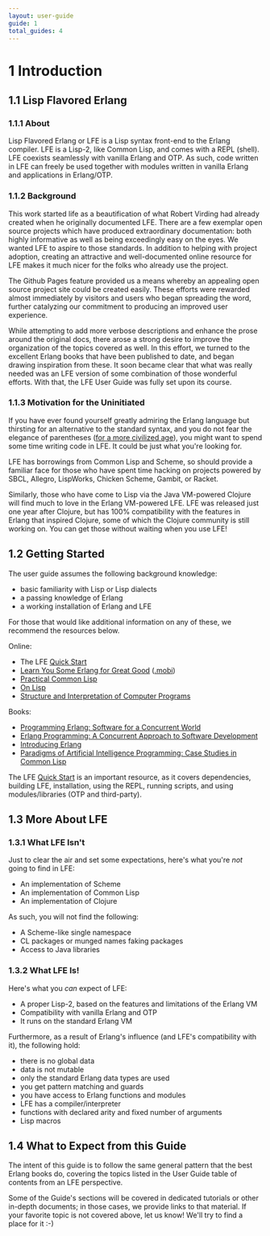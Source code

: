 ```yaml
---
layout: user-guide
guide: 1
total_guides: 4
---
```

# 1 Introduction


## 1.1 Lisp Flavored Erlang


### 1.1.1 About

Lisp Flavored Erlang or LFE is a Lisp syntax front-end to the Erlang
compiler. LFE is a Lisp-2, like Common Lisp, and comes with a REPL (shell).
LFE coexists seamlessly with vanilla Erlang and OTP. As such, code written in
LFE can freely be used together with modules written in vanilla Erlang and
applications in Erlang/OTP.


### 1.1.2 Background

This work started life as a beautification of what Robert Virding had already
created when he originally documented LFE. There are a few exemplar open source
projects which have produced extraordinary documentation: both highly
informative as well as being exceedingly easy on the eyes. We wanted LFE to
aspire to those standards. In addition to helping with project adoption,
creating an attractive and well-documented online resource for LFE makes it much
nicer for the folks who already use the project.

The Github Pages feature provided us a means whereby an appealing open source
project site could be created easily. These efforts were rewarded almost
immediately by visitors and users who began spreading the word, further
catalyzing our commitment to producing an improved user experience.

While attempting to add more verbose descriptions and enhance the prose around
the original docs, there arose a strong desire to improve the organization of
the topics covered as well. In this effort, we turned to the excellent Erlang
books that have been published to date, and began drawing inspiration from
these. It soon became clear that what was really needed was an LFE version of
some combination of those wonderful efforts. With that, the LFE User Guide was
fully set upon its course.


### 1.1.3 Motivation for the Uninitiated

If you have ever found yourself greatly admiring the Erlang language but
thirsting for an alternative to the standard syntax, and you do
not fear the elegance of parentheses (<a href="http://xkcd.com/297/">for a more
civilized age</a>), you might want to spend some time writing code in LFE. It
could be just what you're looking for.

LFE has borrowings from Common Lisp and Scheme, so should provide a familiar
face for those who have spent time hacking on projects powered by SBCL, Allegro,
LispWorks, Chicken Scheme, Gambit, or Racket.

Similarly, those who have come to Lisp via the Java VM-powered Clojure will find
much to love in the Erlang VM-powered LFE. LFE was released just one year after
Clojure, but has 100% compatibility with the features in Erlang that inspired
Clojure, some of which the Clojure community is still working on. You can
get those without waiting when you use LFE!


## 1.2 Getting Started

The user guide assumes the following background knowledge:

* basic familiarity with Lisp or Lisp dialects
* a passing knowledge of Erlang
* a working installation of Erlang and LFE

For those that would like additional information on any of these, we recommend
the resources below.

Online:
* The LFE [Quick Start](/quick-start/1.html)
* [Learn You Some Erlang for Great Good](http://learnyousomeerlang.com/content)
  ([.mobi](https://github.com/igstan/learn-you-some-erlang-kindle/downloads))
* [Practical Common Lisp](http://www.gigamonkeys.com/book/)
* [On Lisp](http://www.paulgraham.com/onlisp.html)
* [Structure and Interpretation of Computer Programs](http://mitpress.mit.edu/sicp/)

Books:
* [Programming Erlang: Software for a Concurrent World](http://pragprog.com/book/jaerlang/programming-erlang)
* [Erlang Programming: A Concurrent Approach to Software Development](http://shop.oreilly.com/product/9780596518189.do)
* [Introducing Erlang](http://shop.oreilly.com/product/0636920025818.do)
* [Paradigms of Artificial Intelligence Programming: Case Studies in Common Lisp](http://norvig.com/paip.html)

The LFE [Quick Start](/quick-start/1.html) is an important
resource, as it covers dependencies, building LFE, installation, using the
REPL, running scripts, and using modules/libraries (OTP and third-party).


## 1.3 More About LFE


### 1.3.1 What LFE Isn't

Just to clear the air and set some expectations, here's what you're *not* going
to find in LFE:

* An implementation of Scheme
* An implementation of Common Lisp
* An implementation of Clojure

As such, you will not find the following:

* A Scheme-like single namespace
* CL packages or munged names faking packages
* Access to Java libraries


### 1.3.2 What LFE Is!

Here's what you *can* expect of LFE:

* A proper Lisp-2, based on the features and limitations of the Erlang VM
* Compatibility with vanilla Erlang and OTP
* It runs on the standard Erlang VM

Furthermore, as a result of Erlang's influence (and LFE's compatibility with
it), the following hold:

* there is no global data
* data is not mutable
* only the standard Erlang data types are used
* you get pattern matching and guards
* you have access to Erlang functions and modules
* LFE has a compiler/interpreter
* functions with declared arity and fixed number of arguments
* Lisp macros


## 1.4 What to Expect from this Guide

The intent of this guide is to follow the same general pattern that the best
Erlang books do, covering the topics listed in the User Guide table of contents
from an LFE perspective.

Some of the Guide's sections will be covered in dedicated tutorials or other
in-depth documents; in those cases, we provide links to that material. If your
favorite topic is not covered above, let us know! We'll try to find a place for
it :-)
